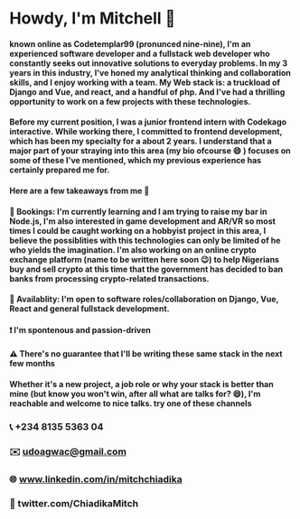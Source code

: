 # Howdy,  I'm Mitchell 👋
#### known online as Codetemplar99 (pronunced nine-nine), I'm an experienced software developer and a fullstack web developer who constantly seeks out innovative solutions to everyday problems. In my 3 years in this industry, I've honed my analytical thinking and collaboration skills, and I enjoy working with a team. My Web stack is: a truckload of Django and Vue, and react, and a handful of php. And I've had a thrilling opportunity to work on a few projects with these technologies.

#### Before my current position, I was a junior frontend intern with Codekago interactive. While working there, I committed to frontend development, which has been my specialty for a about 2 years. I understand that a major part of your straying into this area (my bio ofcourse :smile: ) focuses on some of these I've mentioned, which my previous experience has certainly prepared me for.

#### Here are a few takeaways from me 📣

#### 🚧 Bookings: I'm currently learning and I am trying to raise my bar in Node.js, I'm also interested in game development and AR/VR so most times I could be caught working on a hobbyist project in this area, I believe the possiblities with this technologies can only be limited of he who yields the imagination. I'm also working on an online crypto exchange platform (name to be written here soon :wink:) to help Nigerians buy and sell crypto at this time that the government has decided to ban banks from processing crypto-related transactions.

#### 🔌 Availablity: I'm open to software roles/collaboration on Django, Vue, React and general fullstack development.
#### ❗ I'm spontenous and passion-driven
#### ⚠️ There's no guarantee that I'll be writing these same stack in the next few months 

#### Whether it's a new project, a job role or why your stack is better than mine (but know you won't win, after all what are talks for? 😄), I'm reachable and welcome to nice talks. try one of these channels
### 📞  +234 8135 5363 04
### ✉️   udoagwac@gmail.com
### 🌐  www.linkedin.com/in/mitchchiadika
### 📱  twitter.com/ChiadikaMitch
